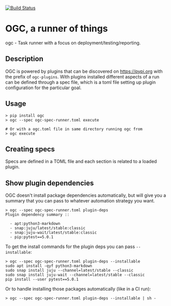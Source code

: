 [![Build Status](https://travis-ci.org/battlemidget/ogc.svg?branch=master)](https://travis-ci.org/battlemidget/ogc)

# OGC, a runner of things

ogc - Task runner with a focus on deployment/testing/reporting.

## Description

OGC is powered by plugins that can be discovered on https://pypi.org with the
prefix of `ogc-plugins`. With plugins installed different aspects of a run can
be defined through a spec file, which is a toml file setting up plugin
configuration for the particular goal.

## Usage

```
> pip install ogc
> ogc --spec ogc-spec-runner.toml execute

# Or with a ogc.toml file in same directory running ogc from
> ogc execute
```

## Creating specs

Specs are defined in a TOML file and each section is related to a loaded plugin.

## Show plugin dependencies

OGC doesn't install package dependencies automatically, but will give you a
summary that you can pass to whatever automation strategy you want.

```
> ogc --spec ogc-spec-runner.toml plugin-deps
Plugin dependency summary ::

  - apt:python3-markdown
  - snap:juju/latest/stable:classic
  - snap:juju-wait/latest/stable:classic
  - pip:pytest==5.0.1
```

To get the install commands for the plugin deps you can pass `--installable`:

```
> ogc --spec ogc-spec-runner.toml plugin-deps --installable
sudo apt install -qyf python3-markdown
sudo snap install juju --channel=latest/stable --classic
sudo snap install juju-wait --channel=latest/stable --classic
pip install --user pytest==5.0.1
```

Or to handle installing those packages automatically (like in a CI run):

```
> ogc --spec ogc-spec-runner.toml plugin-deps --installable | sh -
```